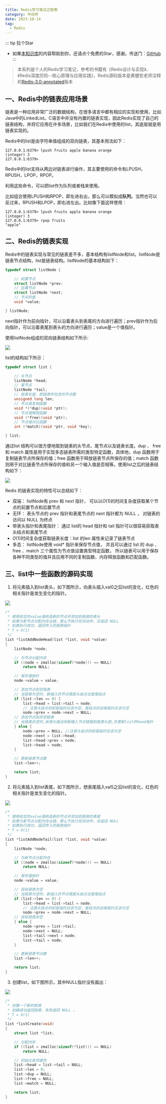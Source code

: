 ```yaml
---
title: Redis学习笔记之链表
category: 中间件
date: 2023-10-14
tag:
  - Redis
---
```

::: tip 拉个Star
- 如果<a href='https://github.com/kkwalking/person-database' target='blank'>本知识库</a>的内容帮助到你，还请点个免费的Star，感谢。传送门：<a href='https://github.com/kkwalking/person-database' target='blank'>GitHub</a>
:::

> 本系列是个人的Redis学习笔记，参考的书籍有《Redis设计与实现》、《Redis深度历险--核心原理与应用实践》，Redis源码版本是黄健宏老师注释的[Redis-3.0-annotated](https://github.com/huangz1990/redis-3.0-annotated)版本

## 一、Redis中的链表应用场景

链表是一种应用非常广泛的数据结构，在很多语言中都有相应的实现和使用，比如Java中的LinkedList。C语言中并没有内置的链表实现，因此Redis实现了自己的链表结构，并将它应用在许多场景，比如我们在Redis中使用的list，其底层就是用链表实现的。

Redis中的list是由字符串值组成的双向链表，其基本用法如下：

```
127.0.0.1:6379> lpush fruits apple banana orange
(integer) 3
127.0.0.1:6379>
```

Redis中的list支持从两边对链表进行操作，其主要使用的命令有LPUSH，RPUSH，LPOP，RPOP。

利用这些命令，可以把list作为队列或者栈来使用。

比如组合使用LPUSH和RPOP，即左进右出，那么可以模拟成**队列**。当然也可以反过来，RPUSH和LPOP，即右进左出。比如像下面这样使用：

```
127.0.0.1:6379> lpush fruits apple banana orange
(integer) 3
127.0.0.1:6379> rpop fruits
"apple"
```

## 二、Redis的链表实现

Redis中的链表实现与常见的链表差不多，基本结构有listNode和list。listNode是链表节点结构，list是链表结构。listNode的基本结构如下：

```c
typedef struct listNode {

    // 前置节点
    struct listNode *prev;
    // 后置节点
    struct listNode *next;
    // 节点的值
    void *value;

} listNode;
```

next指针作为前向指针，可以沿着表头到表尾的方向进行遍历；prev指针作为后向指针，可以沿着表尾到表头的方向进行遍历；value是一个值指针。

使用listNode组成的双向链表结构如下所示:

![](http://zzk31.320.io/img/20230521171907.png)

list的结构如下所示：

```C
typedef struct list {

    // 头节点
    listNode *head;
    // 尾节点
    listNode *tail;
    // 链表长度，即链表所包含的节点数
    unsigned long len;
    // 节点值复制函数
    void *(*dup)(void *ptr);
    // 节点值释放函数
    void (*free)(void *ptr);
    // 节点值对比函数
    int (*match)(void *ptr, void *key);

} list;
```

通过list 结构可以很方便地取到链表的头节点、尾节点以及链表长度。dup 、 free 和 match 属性是用于实现多态链表所需的类型特定函数，具体地，dup 函数用于复制链表节点所保存的值；free 函数用于释放链表节点所保存的值；match 函数则用于对比链表节点所保存的值和另一个输入值是否相等。使用list之后的链表结构如下：

![](http://zzk31.320.io/img/20230521172758.png)

Redis 的链表实现的特性可以总结如下：

- 双端： listNode有 prev 和 next 指针， 可以以$O(1)$的时间复杂度获取某个节点的前置节点和后置节点
- 无环： 表头节点的 prev 指针和表尾节点的 next 指针都为 NULL ， 对链表的访问以 NULL 为终点
- 带表头指针和表尾指针： 通过 list的 head 指针和 tail 指针可以很容易获取表头结点和表尾节点
- $O(1)$时间复杂度获取链表长度：list 的len 属性来记录了链表节点
- 多态： listNode使用 void* 指针来保存节点值， 并且可以通过 list 的 dup 、free 、match 三个属性为节点值设置类型特定函数， 所以链表可以用于保存各种不同类型的值并且应用不同的复制函数、内存释放函数和匹配函数。

## 三、list中一些函数的源码实现

1. 将元素插入到list表头，如下图所示，向表头插入val0之后list的变化，红色的相关指针是发生变化的指针。

![](http://zzk31.320.io/img/20230521230420.png)

```C
/*
 * 使用给定的value值构造新的节点并添加到链表的表头
 * 如果为新节点分配内存出错，那么不执行任何动作，仅返回 NULL
 * 如果执行成功，返回传入的链表指针
 * T = O(1)
 */
list *listAddNodeHead(list *list, void *value)
{
    listNode *node;

    // 为节点分配内存
    if ((node = zmalloc(sizeof(*node))) == NULL)
        return NULL;

    // 保存值指针
    node->value = value;

    // 添加节点到空链表
    // 当链表为空时，新插入的节点既是头结点也是尾结点
    if (list->len == 0) {
        list->head = list->tail = node;
        // 注意头结点的前驱指针应该为空，尾结点的后继指针应该为空
        node->prev = node->next = NULL;
    // 添加节点到非空链表
    // 当链表非空时,采用头插法将新插入节点链接到链表头部,并更新list的head指针
    } else {
        node->prev = NULL; //注意头结点的前驱指针应该为空
        node->next = list->head;
        list->head->prev = node;
        list->head = node;
    }

    // 更新链表节点数
    list->len++;

    return list;
}
```

2. 将元素插入到list表尾，如下图所示，想表尾插入val5之后list的变化，红色的相关指针是发生变化的指针。

![](http://zzk31.320.io/img/20230521230452.png)

```C
/*
 * 使用给定的value值构造新的节点并添加到链表的表尾
 * 如果为新节点分配内存出错，那么不执行任何动作，仅返回 NULL
 * 如果执行成功，返回传入的链表指针
 * T = O(1)
 */
list *listAddNodeTail(list *list, void *value)
{
    listNode *node;

    // 为新节点分配内存
    if ((node = zmalloc(sizeof(*node))) == NULL)
        return NULL;

    // 保存值指针
    node->value = value;

    // 目标链表为空
    // 当链表为空时，新插入的节点既是头结点也是尾结点
    if (list->len == 0) {
        list->head = list->tail = node;
        // 注意头结点的前驱指针应该为空，尾结点的后继指针应该为空
        node->prev = node->next = NULL;
    // 目标链表非空
    } else {
        node->prev = list->tail;
        node->next = NULL;
        list->tail->next = node;
        list->tail = node;
    }

    // 更新链表节点数
    list->len++;

    return list;
}
```

3. 创建list，如下图所示，其中NULL指针没有画出：

![](http://zzk31.320.io/img/20230521230555.png)

```C
/*
 * 创建一个新的链表
 * 创建成功返回链表，失败返回 NULL 。
 * T = O(1)
 */
list *listCreate(void)
{
    struct list *list;

    // 分配内存
    if ((list = zmalloc(sizeof(*list))) == NULL)
        return NULL;

    // 初始化各项属性
    list->head = list->tail = NULL;
    list->len = 0;
    list->dup = NULL;
    list->free = NULL;
    list->match = NULL;

    return list;
}
```

